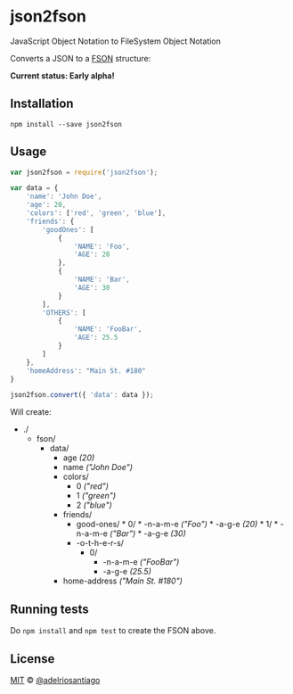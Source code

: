 # json2fson
JavaScript Object Notation to FileSystem Object Notation

Converts a JSON to a [FSON](https://github.com/fson-standard/rfc/blob/master/README.md) structure:

**Current status: Early alpha!**

## Installation

`npm install --save json2fson`

## Usage

```javascript
var json2fson = require('json2fson');

var data = {
	'name': 'John Doe',
	'age': 20,
	'colors': ['red', 'green', 'blue'],
	'friends': {
		'goodOnes': [
			{
				'NAME': 'Foo',
				'AGE': 20
			},
			{
				'NAME': 'Bar',
				'AGE': 30
			}
		],
		'OTHERS': [
			{
				'NAME': 'FooBar',
				'AGE': 25.5
			}
		]
	},
	'homeAddress': "Main St. #180"
}

json2fson.convert({ 'data': data });
```

Will create:

* ./
	* fson/
		* data/
			* age _(20)_
			* name _("John Doe")_
			* colors/
				* 0 _("red")_
				* 1 _("green")_
				* 2 _("blue")_
			* friends/
				* good-ones/
						* 0/
							* -n-a-m-e _("Foo")_
							* -a-g-e _(20)_
						* 1/
							* -n-a-m-e _("Bar")_
							* -a-g-e _(30)_
				* -o-t-h-e-r-s/
					* 0/
						* -n-a-m-e _("FooBar")_
						* -a-g-e _(25.5)_
			* home-address _("Main St. #180")_
## Running tests
	
Do `npm install` and `npm test` to create the FSON above.

## License

[MIT](https://github.com/adelriosantiago/json2fson/blob/master/LICENSE) © [@adelriosantiago](https://twitter.com/adelriosantiago)